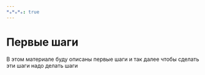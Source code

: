 ```yaml
---
ᴴₒᴴₒᴴₒ: true
---
```


# Первые шаги

В этом материале буду описаны первые шаги и так далее чтобы сделать эти шаги надо делать шаги
